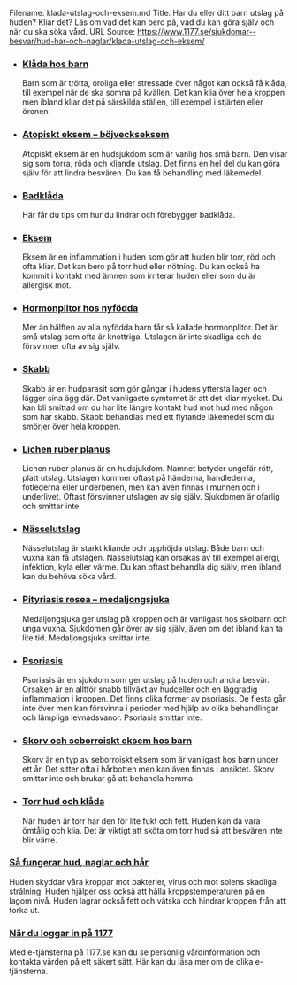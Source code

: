 Filename: klada-utslag-och-eksem.md
Title: Har du eller ditt barn utslag på huden? Kliar det? Läs om vad det kan bero på, vad du kan göra själv och när du ska söka vård.
URL Source: https://www.1177.se/sjukdomar--besvar/hud-har-och-naglar/klada-utslag-och-eksem/

*   ### [Klåda hos barn](https://www.1177.se/sjukdomar--besvar/hud-har-och-naglar/klada-utslag-och-eksem/klada-hos-barn/)
    
    Barn som är trötta, oroliga eller stressade över något kan också få klåda, till exempel när de ska somna på kvällen. Det kan klia över hela kroppen men ibland kliar det på särskilda ställen, till exempel i stjärten eller öronen.
    
*   ### [Atopiskt eksem – böjveckseksem](https://www.1177.se/sjukdomar--besvar/hud-har-och-naglar/klada-utslag-och-eksem/atopiskt-eksem--bojveckseksem/)
    
    Atopiskt eksem är en hudsjukdom som är vanlig hos små barn. Den visar sig som torra, röda och kliande utslag. Det finns en hel del du kan göra själv för att lindra besvären. Du kan få behandling med läkemedel.
    
*   ### [Badklåda](https://www.1177.se/sjukdomar--besvar/hud-har-och-naglar/klada-utslag-och-eksem/badklada/)
    
    Här får du tips om hur du lindrar och förebygger badklåda.
    
*   ### [Eksem](https://www.1177.se/sjukdomar--besvar/hud-har-och-naglar/klada-utslag-och-eksem/eksem/)
    
    Eksem är en inflammation i huden som gör att huden blir torr, röd och ofta kliar. Det kan bero på torr hud eller nötning. Du kan också ha kommit i kontakt med ämnen som irriterar huden eller som du är allergisk mot.
    
*   ### [Hormonplitor hos nyfödda](https://www.1177.se/sjukdomar--besvar/hud-har-och-naglar/klada-utslag-och-eksem/hormonplitor-hos-nyfodda/)
    
    Mer än hälften av alla nyfödda barn får så kallade hormonplitor. Det är små utslag som ofta är knottriga. Utslagen är inte skadliga och de försvinner ofta av sig själv.
    
*   ### [Skabb](https://www.1177.se/sjukdomar--besvar/hud-har-och-naglar/klada-utslag-och-eksem/skabb/)
    
    Skabb är en hudparasit som gör gångar i hudens yttersta lager och lägger sina ägg där. Det vanligaste symtomet är att det kliar mycket. Du kan bli smittad om du har lite längre kontakt hud mot hud med någon som har skabb. Skabb behandlas med ett flytande läkemedel som du smörjer över hela kroppen.
    
*   ### [Lichen ruber planus](https://www.1177.se/sjukdomar--besvar/hud-har-och-naglar/klada-utslag-och-eksem/lichen-ruber-planus/)
    
    Lichen ruber planus är en hudsjukdom. Namnet betyder ungefär rött, platt utslag. Utslagen kommer oftast på händerna, handlederna, fotlederna eller underbenen, men kan även finnas i munnen och i underlivet. Oftast försvinner utslagen av sig själv. Sjukdomen är ofarlig och smittar inte.
    
*   ### [Nässelutslag](https://www.1177.se/sjukdomar--besvar/hud-har-och-naglar/klada-utslag-och-eksem/nasselutslag/)
    
    Nässelutslag är starkt kliande och upphöjda utslag. Både barn och vuxna kan få utslagen. Nässelutslag kan orsakas av till exempel allergi, infektion, kyla eller värme. Du kan oftast behandla dig själv, men ibland kan du behöva söka vård.
    
*   ### [Pityriasis rosea – medaljongsjuka](https://www.1177.se/sjukdomar--besvar/hud-har-och-naglar/klada-utslag-och-eksem/pityriasis-rosea--medaljongsjuka/)
    
    Medaljongsjuka ger utslag på kroppen och är vanligast hos skolbarn och unga vuxna. Sjukdomen går över av sig själv, även om det ibland kan ta lite tid. Medaljongsjuka smittar inte.
    
*   ### [Psoriasis](https://www.1177.se/sjukdomar--besvar/hud-har-och-naglar/klada-utslag-och-eksem/psoriasis/)
    
    Psoriasis är en sjukdom som ger utslag på huden och andra besvär. Orsaken är en alltför snabb tillväxt av hudceller och en låggradig inflammation i kroppen. Det finns olika former av psoriasis. De flesta går inte över men kan försvinna i perioder med hjälp av olika behandlingar och lämpliga levnadsvanor. Psoriasis smittar inte.
    
*   ### [Skorv och seborroiskt eksem hos barn](https://www.1177.se/sjukdomar--besvar/hud-har-och-naglar/klada-utslag-och-eksem/skorv-och-seborroiskt-eksem-hos-barn/)
    
    Skorv är en typ av seborroiskt eksem som är vanligast hos barn under ett år. Det sitter ofta i hårbotten men kan även finnas i ansiktet. Skorv smittar inte och brukar gå att behandla hemma.
    
*   ### [Torr hud och klåda](https://www.1177.se/sjukdomar--besvar/hud-har-och-naglar/klada-utslag-och-eksem/torr-hud-och-klada/)
    
    När huden är torr har den för lite fukt och fett. Huden kan då vara ömtålig och klia. Det är viktigt att sköta om torr hud så att besvären inte blir värre.
    

### [Så fungerar hud, naglar och hår](https://www.1177.se/liv--halsa/sa-fungerar-kroppen/huden/)

Huden skyddar våra kroppar mot bakterier, virus och mot solens skadliga strålning. Huden hjälper oss också att hålla kroppstemperaturen på en lagom nivå. Huden lagrar också fett och vätska och hindrar kroppen från att torka ut.

### [När du loggar in på 1177](https://www.1177.se/om-1177/nar-du-loggar-in-pa-1177.se/)

Med e-tjänsterna på 1177.se kan du se personlig vårdinformation och kontakta vården på ett säkert sätt. Här kan du läsa mer om de olika e-tjänsterna.